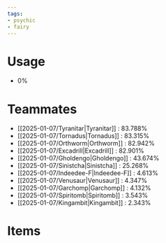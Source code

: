 ```yaml
---
tags:
- psychic
- fairy
---
```

# Usage
- 0%
# Teammates
- [[2025-01-07/Tyranitar|Tyranitar]] : 83.788%
- [[2025-01-07/Tornadus|Tornadus]] : 83.315%
- [[2025-01-07/Orthworm|Orthworm]] : 82.942%
- [[2025-01-07/Excadrill|Excadrill]] : 82.901%
- [[2025-01-07/Gholdengo|Gholdengo]] : 43.674%
- [[2025-01-07/Sinistcha|Sinistcha]] : 25.268%
- [[2025-01-07/Indeedee-F|Indeedee-F]] : 4.613%
- [[2025-01-07/Venusaur|Venusaur]] : 4.347%
- [[2025-01-07/Garchomp|Garchomp]] : 4.132%
- [[2025-01-07/Spiritomb|Spiritomb]] : 3.543%
- [[2025-01-07/Kingambit|Kingambit]] : 2.343%
# Items